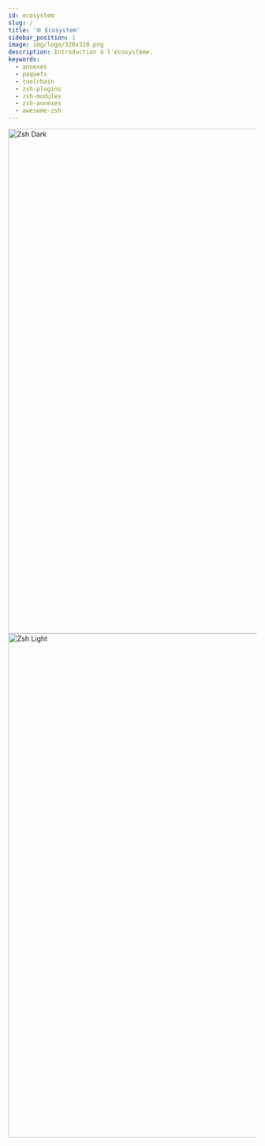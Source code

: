 ```yaml
---
id: ecosystem
slug: /
title: '🌐 Ecosystem'
sidebar_position: 1
image: img/logo/320x320.png
description: Introduction à l'écosystème.
keywords:
  - annexes
  - paquets
  - toolchain
  - zsh-plugins
  - zsh-modules
  - zsh-annexes
  - awesome-zsh
---
```


<!-- @format -->

<div className="RightView">
  <img height="1024" width="768" src="/img/zsh/zsh1.png#gh-dark-mode-only" alt="Zsh Dark" />
  <img height="1024" width="768" src="/img/zsh/zsh2.png#gh-light-mode-only" alt="Zsh Light" />
</div>
